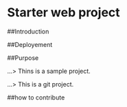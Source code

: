 # Starter web project

##Introduction

##Deployement

##Purpose

...> Thins is a sample project.


...> This is a git project.

##how to contribute
